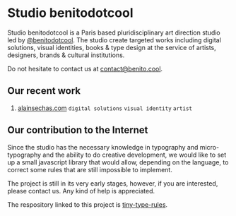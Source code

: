 # Studio benitodotcool

Studio benitodotcool is a Paris based pluridisciplinary art direction studio led by  [@benitodotcool](https://www.instagram.com/benitodotcool/). The studio create targeted works including digital solutions, visual identities, books & type design at the service of artists, designers, brands & cultural institutions.

Do not hesitate to contact us at [contact@benito.cool](mailto:tellmewhat@benito.cool).

## Our recent work

 1. [alainsechas.com](http://www.alainsechas.com/)
   `digital solutions` `visual identity` `artist`


## Our contribution to the Internet
Since the studio has the necessary knowledge in typography and micro-typography and the ability to do creative development, we would like to set up a small javascript library that would allow, depending on the language, to correct some rules that are still impossible to implement.

The project is still in its very early stages, however, if you are interested, please contact us. Any kind of help is appreciated.

The respository linked to this project is [tiny-type-rules](https://github.com/benitodotcool/tiny-type-rules).

<!--
**benitodotcool/benitodotcool** is a ✨ _special_ ✨ repository because its `README.md` (this file) appears on your GitHub profile.

Here are some ideas to get you started:

- 🔭 I’m currently working on ...
- 🌱 I’m currently learning ...
- 👯 I’m looking to collaborate on ...
- 🤔 I’m looking for help with ...
- 💬 Ask me about ...
- 📫 How to reach me: ...
- 😄 Pronouns: ...
- ⚡ Fun fact: ...
-->
